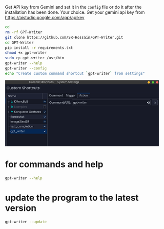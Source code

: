 Get API key from Gemini and set it in the `config` file or do it after the installation has been done. Your choice.
Get your gemini api key from https://aistudio.google.com/app/apikey


```bash
cd
rm -rf GPT-Writer
git clone https://github.com/SR-Hossain/GPT-Writer.git
cd GPT-Writer
pip install -r requirements.txt
chmod +x gpt-writer
sudo cp gpt-writer /usr/bin
gpt-writer --help
gpt-writer --config
echo "Create custom command shortcut `gpt-writer` from settings"
```

![1736278654735](image/README/1736278654735.png)


# for commands and help
```bash
gpt-writer --help
```


# update the program to the latest version
```bash
gpt-writer --update
```

